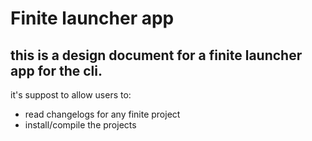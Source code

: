 # Finite launcher app


## this is a design document for a finite launcher app for the cli.

it's suppost to allow users to:
- read changelogs for any finite project
- install/compile the projects
